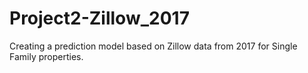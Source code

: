 # Project2-Zillow_2017
 Creating a prediction model based on Zillow data from 2017 for Single Family properties.
